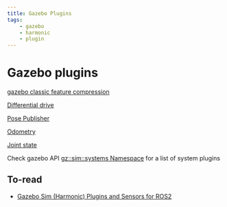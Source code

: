 ```yaml
---
title: Gazebo Plugins
tags:
    - gazebo
    - harmonic
    - plugin
---
```


# Gazebo plugins

[gazebo classic feature compression](https://gazebosim.org/docs/harmonic/comparison/)

<div class="grid-container">
    <div class="grid-item">
        <a href="diff_drive">
        <p>Differential drive</p>
        </a>
    </div>
    <div class="grid-item">
    <a href="pose_publisher">
        <p>Pose Publisher</p>
        </a>
    </div>
    <div class="grid-item">
        <a href="odometry">
        <p>Odometry</p>
        </a>
    </div>
         <a href="joint_state_publisher">
        <p>Joint state</p>
        </a>
    </div>
</div>


Check gazebo API [gz::sim::systems Namespace](https://gazebosim.org/api/sim/8/namespacegz_1_1sim_1_1systems.html) for a list of system plugins


## To-read
- [Gazebo Sim (Harmonic) Plugins and Sensors for ROS2](https://medium.com/@alitekes1/gazebo-sim-plugin-and-sensors-for-acquire-data-from-simulation-environment-681d8e2ad853)